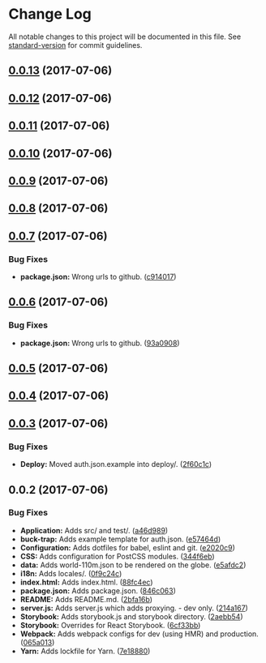 # Change Log

All notable changes to this project will be documented in this file. See [standard-version](https://github.com/conventional-changelog/standard-version) for commit guidelines.

<a name="0.0.13"></a>
## [0.0.13](https://github.com/nens/ars-globe-visualisation/compare/v0.0.12...v0.0.13) (2017-07-06)



<a name="0.0.12"></a>
## [0.0.12](https://github.com/nens/ars-globe-visualisation/compare/v0.0.11...v0.0.12) (2017-07-06)



<a name="0.0.11"></a>
## [0.0.11](https://github.com/nens/ars-globe-visualisation/compare/v0.0.10...v0.0.11) (2017-07-06)



<a name="0.0.10"></a>
## [0.0.10](https://github.com/nens/ars-globe-visualisation/compare/v0.0.9...v0.0.10) (2017-07-06)



<a name="0.0.9"></a>
## [0.0.9](https://github.com/nens/ars-globe-visualisation/compare/v0.0.8...v0.0.9) (2017-07-06)



<a name="0.0.8"></a>
## [0.0.8](https://github.com/nens/ars-globe-visualisation/compare/v0.0.7...v0.0.8) (2017-07-06)



<a name="0.0.7"></a>
## [0.0.7](https://github.com/nens/ars-globe-visualisation/compare/v0.0.6...v0.0.7) (2017-07-06)


### Bug Fixes

* **package.json:** Wrong urls to github. ([c914017](https://github.com/nens/ars-globe-visualisation/commit/c914017))



<a name="0.0.6"></a>
## [0.0.6](https://github.com/nens/ars-globe-visualisation/compare/v0.0.5...v0.0.6) (2017-07-06)


### Bug Fixes

* **package.json:** Wrong urls to github. ([93a0908](https://github.com/nens/ars-globe-visualisation/commit/93a0908))



<a name="0.0.5"></a>
## [0.0.5](https://github.com/nens/tachtigdagen/compare/v0.0.4...v0.0.5) (2017-07-06)



<a name="0.0.4"></a>
## [0.0.4](https://github.com/nens/tachtigdagen/compare/v0.0.3...v0.0.4) (2017-07-06)



<a name="0.0.3"></a>
## [0.0.3](https://github.com/nens/tachtigdagen/compare/v0.0.2...v0.0.3) (2017-07-06)


### Bug Fixes

* **Deploy:** Moved auth.json.example into deploy/. ([2f60c1c](https://github.com/nens/tachtigdagen/commit/2f60c1c))



<a name="0.0.2"></a>
## 0.0.2 (2017-07-06)


### Bug Fixes

* **Application:** Adds src/ and test/. ([a46d989](https://github.com/nens/tachtigdagen/commit/a46d989))
* **buck-trap:** Adds example template for auth.json. ([e57464d](https://github.com/nens/tachtigdagen/commit/e57464d))
* **Configuration:** Adds dotfiles for babel, eslint and git. ([e2020c9](https://github.com/nens/tachtigdagen/commit/e2020c9))
* **CSS:** Adds configuration for PostCSS modules. ([344f6eb](https://github.com/nens/tachtigdagen/commit/344f6eb))
* **data:** Adds world-110m.json to be rendered on the globe. ([e5afdc2](https://github.com/nens/tachtigdagen/commit/e5afdc2))
* **i18n:** Adds locales/. ([0f9c24c](https://github.com/nens/tachtigdagen/commit/0f9c24c))
* **index.html:** Adds index.html. ([88fc4ec](https://github.com/nens/tachtigdagen/commit/88fc4ec))
* **package.json:** Adds package.json. ([846c063](https://github.com/nens/tachtigdagen/commit/846c063))
* **README:** Adds README.md. ([2bfa16b](https://github.com/nens/tachtigdagen/commit/2bfa16b))
* **server.js:** Adds server.js which adds proxying. - dev only. ([214a167](https://github.com/nens/tachtigdagen/commit/214a167))
* **Storybook:** Adds storybook.js and storybook directory. ([2aebb54](https://github.com/nens/tachtigdagen/commit/2aebb54))
* **Storybook:** Overrides for React Storybook. ([6cf33bb](https://github.com/nens/tachtigdagen/commit/6cf33bb))
* **Webpack:** Adds webpack configs for dev (using HMR) and production. ([065a013](https://github.com/nens/tachtigdagen/commit/065a013))
* **Yarn:** Adds lockfile for Yarn. ([7e18880](https://github.com/nens/tachtigdagen/commit/7e18880))
